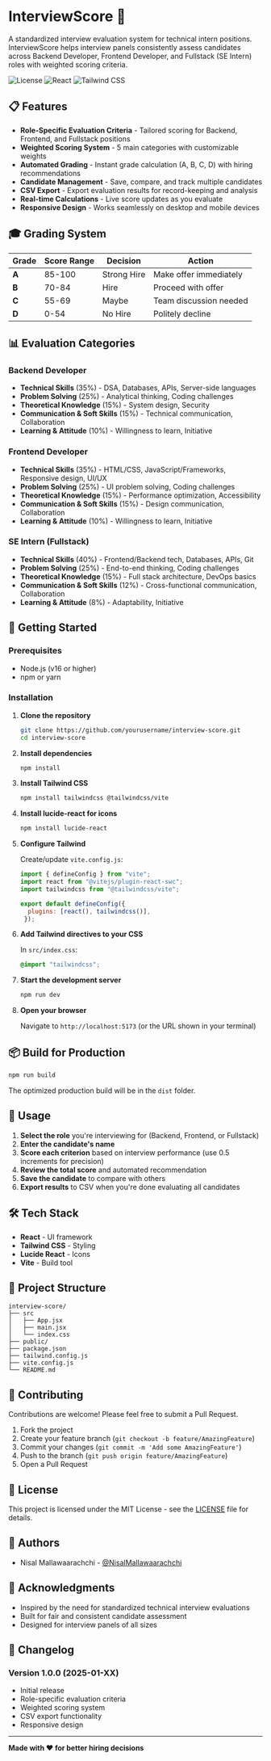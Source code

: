 # InterviewScore 🎯

A standardized interview evaluation system for technical intern positions. InterviewScore helps interview panels consistently assess candidates across Backend Developer, Frontend Developer, and Fullstack (SE Intern) roles with weighted scoring criteria.

![License](https://img.shields.io/badge/license-MIT-blue.svg)
![React](https://img.shields.io/badge/React-18.2.0-61DAFB?logo=react)
![Tailwind CSS](https://img.shields.io/badge/Tailwind_CSS-3.x-38B2AC?logo=tailwind-css)

## 📋 Features

- **Role-Specific Evaluation Criteria** - Tailored scoring for Backend, Frontend, and Fullstack positions
- **Weighted Scoring System** - 5 main categories with customizable weights
- **Automated Grading** - Instant grade calculation (A, B, C, D) with hiring recommendations
- **Candidate Management** - Save, compare, and track multiple candidates
- **CSV Export** - Export evaluation results for record-keeping and analysis
- **Real-time Calculations** - Live score updates as you evaluate
- **Responsive Design** - Works seamlessly on desktop and mobile devices

## 🎓 Grading System

| Grade | Score Range | Decision | Action |
|-------|-------------|----------|--------|
| **A** | 85-100 | Strong Hire | Make offer immediately |
| **B** | 70-84 | Hire | Proceed with offer |
| **C** | 55-69 | Maybe | Team discussion needed |
| **D** | 0-54 | No Hire | Politely decline |

## 📊 Evaluation Categories

### Backend Developer
- **Technical Skills** (35%) - DSA, Databases, APIs, Server-side languages
- **Problem Solving** (25%) - Analytical thinking, Coding challenges
- **Theoretical Knowledge** (15%) - System design, Security
- **Communication & Soft Skills** (15%) - Technical communication, Collaboration
- **Learning & Attitude** (10%) - Willingness to learn, Initiative

### Frontend Developer
- **Technical Skills** (35%) - HTML/CSS, JavaScript/Frameworks, Responsive design, UI/UX
- **Problem Solving** (25%) - UI problem solving, Coding challenges
- **Theoretical Knowledge** (15%) - Performance optimization, Accessibility
- **Communication & Soft Skills** (15%) - Design communication, Collaboration
- **Learning & Attitude** (10%) - Willingness to learn, Initiative

### SE Intern (Fullstack)
- **Technical Skills** (40%) - Frontend/Backend tech, Databases, APIs, Git
- **Problem Solving** (25%) - End-to-end thinking, Coding challenges
- **Theoretical Knowledge** (15%) - Full stack architecture, DevOps basics
- **Communication & Soft Skills** (12%) - Cross-functional communication, Collaboration
- **Learning & Attitude** (8%) - Adaptability, Initiative

## 🚀 Getting Started

### Prerequisites

- Node.js (v16 or higher)
- npm or yarn

### Installation

1. **Clone the repository**
   ```bash
   git clone https://github.com/yourusername/interview-score.git
   cd interview-score
   ```

2. **Install dependencies**
   ```bash
   npm install
   ```

3. **Install Tailwind CSS**
   ```bash
   npm install tailwindcss @tailwindcss/vite
   ```

4. **Install lucide-react for icons**
   ```bash
   npm install lucide-react
   ```

5. **Configure Tailwind**
   
   Create/update `vite.config.js`:
   ```javascript
   import { defineConfig } from "vite";   
   import react from "@vitejs/plugin-react-swc";
   import tailwindcss from "@tailwindcss/vite";

   export default defineConfig({
     plugins: [react(), tailwindcss()],
    });
   ```

6. **Add Tailwind directives to your CSS**
   
   In `src/index.css`:
   ```css
   @import "tailwindcss";
   ```

7. **Start the development server**
   ```bash
   npm run dev
   ```

8. **Open your browser**
   
   Navigate to `http://localhost:5173` (or the URL shown in your terminal)

## 📦 Build for Production

```bash
npm run build
```

The optimized production build will be in the `dist` folder.

## 🎯 Usage

1. **Select the role** you're interviewing for (Backend, Frontend, or Fullstack)
2. **Enter the candidate's name**
3. **Score each criterion** based on interview performance (use 0.5 increments for precision)
4. **Review the total score** and automated recommendation
5. **Save the candidate** to compare with others
6. **Export results** to CSV when you're done evaluating all candidates

## 🛠️ Tech Stack

- **React** - UI framework
- **Tailwind CSS** - Styling
- **Lucide React** - Icons
- **Vite** - Build tool

## 📁 Project Structure

```
interview-score/
├── src
│   ├── App.jsx
│   ├── main.jsx
│   └── index.css
├── public/
├── package.json
├── tailwind.config.js
├── vite.config.js
└── README.md
```

## 🤝 Contributing

Contributions are welcome! Please feel free to submit a Pull Request.

1. Fork the project
2. Create your feature branch (`git checkout -b feature/AmazingFeature`)
3. Commit your changes (`git commit -m 'Add some AmazingFeature'`)
4. Push to the branch (`git push origin feature/AmazingFeature`)
5. Open a Pull Request

## 📝 License

This project is licensed under the MIT License - see the [LICENSE](LICENSE) file for details.

## 👥 Authors

- Nisal Mallawaarachchi - [@NisalMallawaarachchi](https://github.com/NisalMallawaarachchi)


## 🙏 Acknowledgments

- Inspired by the need for standardized technical interview evaluations
- Built for fair and consistent candidate assessment
- Designed for interview panels of all sizes


## 🔄 Changelog

### Version 1.0.0 (2025-01-XX)
- Initial release
- Role-specific evaluation criteria
- Weighted scoring system
- CSV export functionality
- Responsive design

---

**Made with ❤️ for better hiring decisions**
